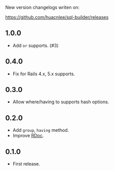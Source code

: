 New version changelogs writen on:

https://github.com/huacnlee/sql-builder/releases

## 1.0.0

- Add `or` supports. (#3)

## 0.4.0

- Fix for Rails 4.x, 5.x supports.

## 0.3.0

- Allow where/having to supports hash options.

## 0.2.0

- Add `group`, `having` method.
- Improve [RDoc](https://rdoc.info/gems/sql-builder).

## 0.1.0

- First release.
